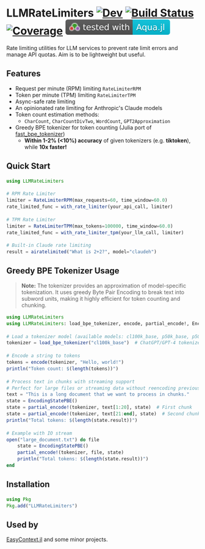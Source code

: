 # LLMRateLimiters [![Dev](https://img.shields.io/badge/docs-dev-blue.svg)](https://sixzero.github.io/LLMRateLimiters.jl/dev/) [![Build Status](https://github.com/sixzero/LLMRateLimiters.jl/actions/workflows/CI.yml/badge.svg?branch=master)](https://github.com/sixzero/LLMRateLimiters.jl/actions/workflows/CI.yml?query=branch%3Amaster) [![Coverage](https://codecov.io/gh/sixzero/LLMRateLimiters.jl/branch/master/graph/badge.svg)](https://codecov.io/gh/sixzero/LLMRateLimiters.jl) [![Aqua](https://raw.githubusercontent.com/JuliaTesting/Aqua.jl/master/badge.svg)](https://github.com/JuliaTesting/Aqua.jl)

Rate limiting utilities for LLM services to prevent rate limit errors and manage API quotas. Aim is to be lightweight but useful.

## Features
- Request per minute (RPM) limiting `RateLimiterRPM`
- Token per minute (TPM) limiting `RateLimiterTPM`
- Async-safe rate limiting
- An opinionated rate limiting for Anthropic's Claude models
- Token count estimation methods:
    - `CharCount`, `CharCountDivTwo`, `WordCount`, `GPT2Approximation`
- Greedy BPE tokenizer for token counting (Julia port of [fast_bpe_tokenizer](https://github.com/youkaichao/fast_bpe_tokenizer))
    - **Within 1-2% (<10%) accuracy** of given tokenizers (e.g. **tiktoken**), while **10x faster!**

## Quick Start
```julia
using LLMRateLimiters

# RPM Rate Limiter
limiter = RateLimiterRPM(max_requests=60, time_window=60.0)
rate_limited_func = with_rate_limiter(your_api_call, limiter)

# TPM Rate Limiter
limiter = RateLimiterTPM(max_tokens=100000, time_window=60.0)
rate_limited_func = with_rate_limiter_tpm(your_llm_call, limiter)

# Built-in Claude rate limiting
result = airatelimited("What is 2+2?", model="claudeh")
```

## Greedy BPE Tokenizer Usage
> **Note:** The tokenizer provides an approximation of model-specific tokenization. It uses greedy Byte Pair Encoding to break text into subword units, making it highly efficient for token counting and chunking.

```julia
using LLMRateLimiters
using LLMRateLimiters: load_bpe_tokenizer, encode, partial_encode!, EncodingStatePBE

# Load a tokenizer model (available models: cl100k_base, p50k_base, p50k_edit, r50k_base, o200k_base)
tokenizer = load_bpe_tokenizer("cl100k_base")  # ChatGPT/GPT-4 tokenizer

# Encode a string to tokens
tokens = encode(tokenizer, "Hello, world!")
println("Token count: $(length(tokens))")

# Process text in chunks with streaming support
# Perfect for large files or streaming data without reencoding previously processed text
text = "This is a long document that we want to process in chunks."
state = EncodingStatePBE()
state = partial_encode!(tokenizer, text[1:20], state)  # First chunk
state = partial_encode!(tokenizer, text[21:end], state)  # Second chunk
println("Total tokens: $(length(state.result))")

# Example with IO stream
open("large_document.txt") do file
    state = EncodingStatePBE()
    partial_encode!(tokenizer, file, state)
    println("Total tokens: $(length(state.result))")
end
```

## Installation
```julia
using Pkg
Pkg.add("LLMRateLimiters")
```

## Used by

[EasyContext.jl](https://github.com/Sixzero/EasyContext.jl)
and some minor projects.